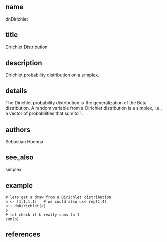 ## name
dnDirichlet
## title
Dirichlet Distribution
## description
Dirichlet probability distribution on a simplex.
## details
The Dirichlet probability distribution is the generalization of the Beta distribution. A random variable from a Dirichlet distribution is a simplex, i.e., a vector of probabilities that sum to 1.
## authors
Sebastian Hoehna
## see_also
simplex
## example
	# lets get a draw from a Dirichlet distribution
	a <- [1,1,1,1]   # we could also use rep(1,4)
	b ~ dnDirichlet(a)
	b
	# let check if b really sums to 1
	sum(b)
	
## references
